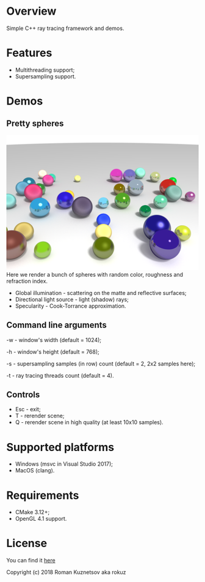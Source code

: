 # Overview
Simple C++ ray tracing framework and demos.

# Features
* Multithreading support;
* Supersampling support.

# Demos
## Pretty spheres
![Pretty spheres Demo](screenshots/pretty_spheres.png?raw=true "Pretty spheres Demo")
Here we render a bunch of spheres with random color, roughness and refraction index.
* Global illumination - scattering on the matte and reflective surfaces;
* Directional light source - light (shadow) rays;
* Specularity - Cook-Torrance approximation.

## Command line arguments
-w - window's width (default = 1024);

-h - window's height (default = 768);

-s - supersampling samples (in row) count (default = 2, 2x2 samples here);

-t - ray tracing threads count (default = 4).
## Controls
* Esc - exit;
* T - rerender scene;
* Q - rerender scene in high quality (at least 10x10 samples).

# Supported platforms
* Windows (msvc in Visual Studio 2017);
* MacOS (clang).

# Requirements
* CMake 3.12+;
* OpenGL 4.1 support.

# License
You can find it [here](LICENSE)

Copyright (c) 2018 Roman Kuznetsov aka rokuz
